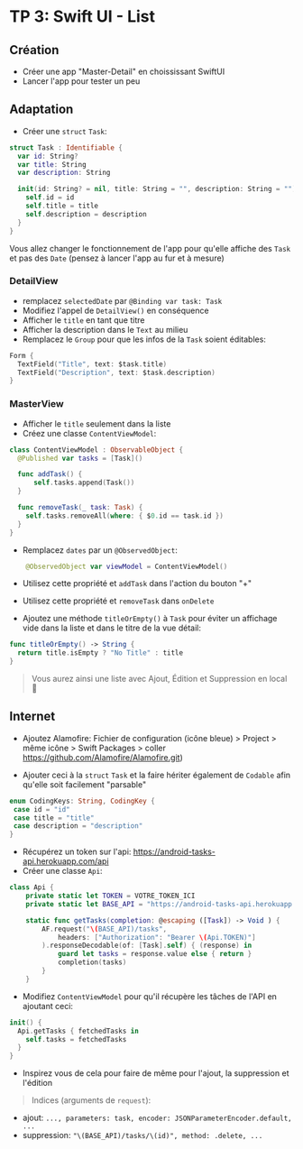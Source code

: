 # TP 3: Swift UI - List

## Création

- Créer une app "Master-Detail" en choississant SwiftUI
- Lancer l'app pour tester un peu

## Adaptation

- Créer une `struct` `Task`:

```swift
struct Task : Identifiable {
  var id: String?
  var title: String
  var description: String

  init(id: String? = nil, title: String = "", description: String = "") {
    self.id = id
    self.title = title
    self.description = description
  }
}
```

Vous allez changer le fonctionnement de l'app pour qu'elle affiche des `Task` et pas des `Date` (pensez à lancer l'app au fur et à mesure)

### DetailView

- remplacez `selectedDate` par `@Binding var task: Task`
- Modifiez l'appel de `DetailView()` en conséquence
- Afficher le `title` en tant que titre
- Afficher la description dans le `Text` au milieu
- Remplacez le `Group` pour que les infos de la `Task` soient éditables:

```swift
Form {
  TextField("Title", text: $task.title)
  TextField("Description", text: $task.description)
}
```

### MasterView

- Afficher le `title` seulement dans la liste
- Créez une classe `ContentViewModel`:

```swift
class ContentViewModel : ObservableObject {
  @Published var tasks = [Task]()

  func addTask() {
      self.tasks.append(Task())
  }

  func removeTask(_ task: Task) {
    self.tasks.removeAll(where: { $0.id == task.id })
  }
}
```

- Remplacez `dates` par un `@ObservedObject`:

```swift
    @ObservedObject var viewModel = ContentViewModel()
```

- Utilisez cette propriété et `addTask` dans l'action du bouton "+"
- Utilisez cette propriété et `removeTask` dans `onDelete`

- Ajoutez une méthode `titleOrEmpty()` à `Task` pour éviter un affichage vide dans la liste et dans le titre de la vue détail:

```swift
func titleOrEmpty() -> String {
  return title.isEmpty ? "No Title" : title
}
```

> Vous aurez ainsi une liste avec Ajout, Édition et Suppression en local 👏

## Internet

- Ajoutez Alamofire: Fichier de configuration (icône bleue) > Project > même icône > Swift Packages > coller <https://github.com/Alamofire/Alamofire.git>)

- Ajouter ceci à la `struct` `Task` et la faire hériter également de `Codable` afin qu'elle soit facilement "parsable"

```swift
enum CodingKeys: String, CodingKey {
 case id = "id"
 case title = "title"
 case description = "description"
}
```

- Récupérez un token sur l'api: <https://android-tasks-api.herokuapp.com/api>
- Créer une classe `Api`:

```swift
class Api {
    private static let TOKEN = VOTRE_TOKEN_ICI
    private static let BASE_API = "https://android-tasks-api.herokuapp.com/api"

    static func getTasks(completion: @escaping ([Task]) -> Void ) {
        AF.request("\(BASE_API)/tasks",
            headers: ["Authorization": "Bearer \(Api.TOKEN)"]
        ).responseDecodable(of: [Task].self) { (response) in
            guard let tasks = response.value else { return }
            completion(tasks)
        }
    }
```

- Modifiez `ContentViewModel` pour qu'il récupère les tâches de l'API en ajoutant ceci:

```swift
init() {
  Api.getTasks { fetchedTasks in
    self.tasks = fetchedTasks
  }
}
```

- Inspirez vous de cela pour faire de même pour l'ajout, la suppression et l'édition

> Indices (arguments de `request`):

- ajout: `..., parameters: task, encoder: JSONParameterEncoder.default, ...`
- suppression: `"\(BASE_API)/tasks/\(id)", method: .delete, ...`
